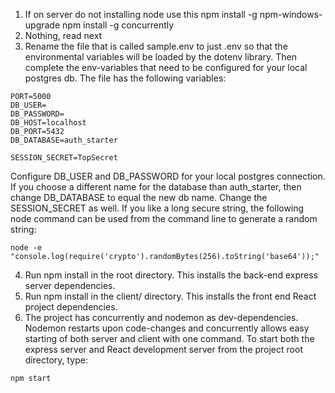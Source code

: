 1. If on server do not installing node
use this 
npm install -g npm-windows-upgrade
npm install -g concurrently
2. Nothing, read next
3. Rename the file that is called sample.env to just .env so that the environmental variables will be loaded by the dotenv library. Then complete the env-variables that need to be configured for your local postgres db. The file has the following variables:
```
PORT=5000
DB_USER=
DB_PASSWORD=
DB_HOST=localhost
DB_PORT=5432
DB_DATABASE=auth_starter

SESSION_SECRET=TopSecret
```
Configure DB_USER and DB_PASSWORD for your local postgres connection. If you choose a different name for the database than auth_starter, then change DB_DATABASE to equal the new db name. Change the SESSION_SECRET as well. If you like a long secure string, the following node command can be used from the command line to generate a random string:
```
node -e "console.log(require('crypto').randomBytes(256).toString('base64'));"
```
4. Run npm install in the root directory. This installs the back-end express server dependencies.
5. Run npm install in the client/ directory. This installs the front end React project dependencies.
6. The project has concurrently and nodemon as dev-dependencies. Nodemon restarts upon code-changes and concurrently allows easy starting of both server and client with one command. To start both the express server and React development server from the project root directory, type:
```
npm start
```
